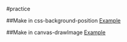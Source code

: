 #practice

##Make in css-background-position [Example](http://kinglion.github.io/fightSprite/css-background/index.html)

##Make in canvas-drawImage [Example](http://kinglion.github.io/fightSprite/canvas/index.html)